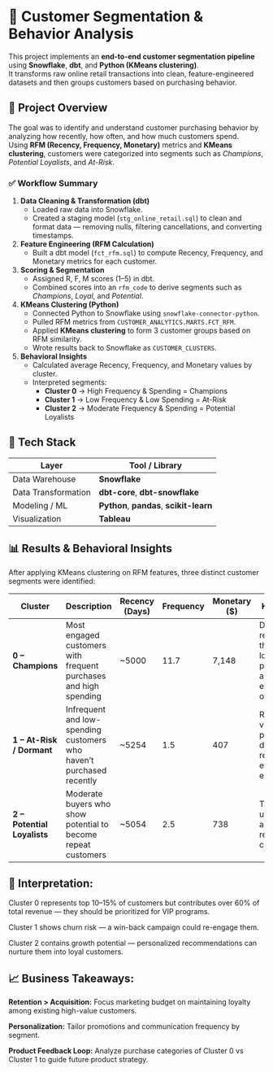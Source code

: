 
# 🧩 Customer Segmentation & Behavior Analysis

This project implements an **end-to-end customer segmentation pipeline** using **Snowflake**, **dbt**, and **Python (KMeans clustering)**.  
It transforms raw online retail transactions into clean, feature-engineered datasets and then groups customers based on purchasing behavior.


## 🧠 Project Overview

The goal was to identify and understand customer purchasing behavior by analyzing how recently, how often, and how much customers spend.  
Using **RFM (Recency, Frequency, Monetary)** metrics and **KMeans clustering**, customers were categorized into segments such as *Champions*, *Potential Loyalists*, and *At-Risk*.

### ✅ Workflow Summary
1. **Data Cleaning & Transformation (dbt)**
   - Loaded raw data into Snowflake.
   - Created a staging model (`stg_online_retail.sql`) to clean and format data — removing nulls, filtering cancellations, and converting timestamps.
2. **Feature Engineering (RFM Calculation)**
   - Built a dbt model (`fct_rfm.sql`) to compute Recency, Frequency, and Monetary metrics for each customer.
3. **Scoring & Segmentation**
   - Assigned R, F, M scores (1–5) in dbt.
   - Combined scores into an `rfm_code` to derive segments such as *Champions*, *Loyal*, and *Potential*.
4. **KMeans Clustering (Python)**
   - Connected Python to Snowflake using `snowflake-connector-python`.
   - Pulled RFM metrics from `CUSTOMER_ANALYTICS.MARTS.FCT_RFM`.
   - Applied **KMeans clustering** to form 3 customer groups based on RFM similarity.
   - Wrote results back to Snowflake as `CUSTOMER_CLUSTERS`.
5. **Behavioral Insights**
   - Calculated average Recency, Frequency, and Monetary values by cluster.
   - Interpreted segments:
     - **Cluster 0** → High Frequency & Spending = Champions  
     - **Cluster 1** → Low Frequency & Low Spending = At-Risk  
     - **Cluster 2** → Moderate Frequency & Spending = Potential Loyalists



## 🧱 Tech Stack

| Layer | Tool / Library |
|-------|----------------|
| Data Warehouse | **Snowflake** |
| Data Transformation | **dbt-core**, **dbt-snowflake** |
| Modeling / ML | **Python**, **pandas**, **scikit-learn** |
| Visualization | **Tableau** |

## 📊 Results & Behavioral Insights

After applying KMeans clustering on RFM features, three distinct customer segments were identified:

| Cluster                     | Description                                                          | Recency (Days) | Frequency | Monetary ($) | Key Insight                                                   |
| --------------------------- | -------------------------------------------------------------------- | -------------- | --------- | ------------ | ------------------------------------------------------------- |
| **0 – Champions**           | Most engaged customers with frequent purchases and high spending     | ~5000          | 11.7      | 7,148        | Drive retention through loyalty programs and exclusive offers |
| **1 – At-Risk / Dormant**   | Infrequent and low-spending customers who haven’t purchased recently | ~5254          | 1.5       | 407          | Reactivate via personalized discounts or re-engagement emails |
| **2 – Potential Loyalists** | Moderate buyers who show potential to become repeat customers        | ~5054          | 2.5       | 738          | Target with upselling and retention campaigns                 |


## 🧠 Interpretation:

Cluster 0 represents top 10–15% of customers but contributes over 60% of total revenue — they should be prioritized for VIP programs.

Cluster 1 shows churn risk — a win-back campaign could re-engage them.

Cluster 2 contains growth potential — personalized recommendations can nurture them into loyal customers.

## 📈 Business Takeaways:

**Retention > Acquisition:** Focus marketing budget on maintaining loyalty among existing high-value customers.

**Personalization:** Tailor promotions and communication frequency by segment.

**Product Feedback Loop:** Analyze purchase categories of Cluster 0 vs Cluster 1 to guide future product strategy.



